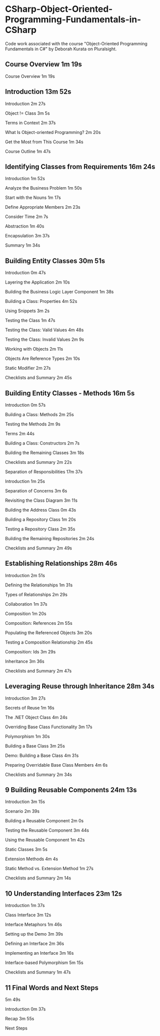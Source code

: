 # CSharp-Object-Oriented-Programming-Fundamentals-in-CSharp
Code work associated with the course "Object-Oriented Programming Fundamentals in C#" by Deborah Kurata on Pluralsight.

## Course Overview 1m 19s
Course Overview
1m 19s

## Introduction 13m 52s

Introduction
2m 27s

Object != Class
3m 5s

Terms in Context
2m 37s

What Is Object-oriented Programming?
2m 20s

Get the Most from This Course
1m 34s

Course Outline
1m 47s

## Identifying Classes from Requirements 16m 24s

Introduction
1m 52s

Analyze the Business Problem
1m 50s

Start with the Nouns
1m 17s

Define Appropriate Members
2m 23s

Consider Time
2m 7s

Abstraction
1m 40s

Encapsulation
3m 37s

Summary
1m 34s

## Building Entity Classes 30m 51s

Introduction
0m 47s

Layering the Application
2m 10s

Building the Business Logic Layer Component
1m 38s

Building a Class: Properties
4m 52s

Using Snippets
3m 2s

Testing the Class
1m 47s

Testing the Class: Valid Values
4m 48s

Testing the Class: Invalid Values
2m 9s

Working with Objects
2m 11s

Objects Are Reference Types
2m 10s

Static Modifier
2m 27s

Checklists and Summary
2m 45s

## Building Entity Classes - Methods 16m 5s

Introduction
0m 57s

Building a Class: Methods
2m 25s

Testing the Methods
2m 9s

Terms
2m 44s

Building a Class: Constructors
2m 7s

Building the Remaining Classes
3m 18s

Checklists and Summary
2m 22s

Separation of Responsibilities
17m 37s

Introduction
1m 25s

Separation of Concerns
3m 6s

Revisiting the Class Diagram
3m 11s

Building the Address Class
0m 43s

Building a Repository Class
1m 20s

Testing a Repository Class
2m 35s

Building the Remaining Repositories
2m 24s

Checklists and Summary
2m 49s

## Establishing Relationships 28m 46s

Introduction
2m 51s

Defining the Relationships
1m 31s

Types of Relationships
2m 29s

Collaboration
1m 37s

Composition
1m 20s

Composition: References
2m 55s

Populating the Referenced Objects
3m 20s

Testing a Composition Relationship
2m 45s

Composition: Ids
3m 29s

Inheritance
3m 36s

Checklists and Summary
2m 47s

## Leveraging Reuse through Inheritance 28m 34s

Introduction
3m 27s

Secrets of Reuse
1m 16s

The .NET Object Class
4m 24s

Overriding Base Class Functionality
3m 17s

Polymorphism
1m 30s

Building a Base Class
3m 25s

Demo: Building a Base Class
4m 31s

Preparing Overridable Base Class Members
4m 6s

Checklists and Summary
2m 34s

## 9 Building Reusable Components 24m 13s

Introduction
3m 15s

Scenario
2m 39s

Building a Reusable Component
2m 0s

Testing the Reusable Component
3m 44s

Using the Reusable Component
1m 42s

Static Classes
3m 5s

Extension Methods
4m 4s

Static Method vs. Extension Method
1m 27s

Checklists and Summary
2m 14s

## 10 Understanding Interfaces 23m 12s

Introduction
1m 37s

Class Interface
3m 12s

Interface Metaphors
1m 46s

Setting up the Demo
3m 39s

Defining an Interface
2m 36s

Implementing an Interface
3m 16s

Interface-based Polymorphism
5m 15s

Checklists and Summary
1m 47s

## 11 Final Words and Next Steps
5m 49s

Introduction
0m 37s

Recap
3m 55s

Next Steps

